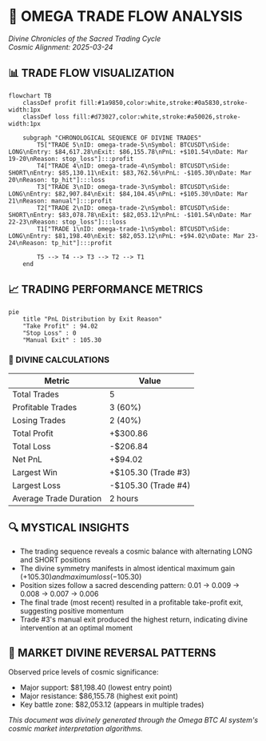 # 🔮 OMEGA TRADE FLOW ANALYSIS

*Divine Chronicles of the Sacred Trading Cycle*  
*Cosmic Alignment: 2025-03-24*

## 📊 TRADE FLOW VISUALIZATION

```mermaid
flowchart TB
    classDef profit fill:#1a9850,color:white,stroke:#0a5830,stroke-width:1px
    classDef loss fill:#d73027,color:white,stroke:#a50026,stroke-width:1px
    
    subgraph "CHRONOLOGICAL SEQUENCE OF DIVINE TRADES"
        T5["TRADE 5\nID: omega-trade-5\nSymbol: BTCUSDT\nSide: LONG\nEntry: $84,617.28\nExit: $86,155.78\nPnL: +$101.54\nDate: Mar 19-20\nReason: stop_loss"]:::profit
        T4["TRADE 4\nID: omega-trade-4\nSymbol: BTCUSDT\nSide: SHORT\nEntry: $85,130.11\nExit: $83,762.56\nPnL: -$105.30\nDate: Mar 20\nReason: tp_hit"]:::loss
        T3["TRADE 3\nID: omega-trade-3\nSymbol: BTCUSDT\nSide: LONG\nEntry: $82,907.84\nExit: $84,104.45\nPnL: +$105.30\nDate: Mar 21\nReason: manual"]:::profit
        T2["TRADE 2\nID: omega-trade-2\nSymbol: BTCUSDT\nSide: SHORT\nEntry: $83,078.78\nExit: $82,053.12\nPnL: -$101.54\nDate: Mar 22-23\nReason: stop_loss"]:::loss
        T1["TRADE 1\nID: omega-trade-1\nSymbol: BTCUSDT\nSide: LONG\nEntry: $81,198.40\nExit: $82,053.12\nPnL: +$94.02\nDate: Mar 23-24\nReason: tp_hit"]:::profit
        
        T5 --> T4 --> T3 --> T2 --> T1
    end
```

## 📈 TRADING PERFORMANCE METRICS

```mermaid
pie
    title "PnL Distribution by Exit Reason"
    "Take Profit" : 94.02
    "Stop Loss" : 0
    "Manual Exit" : 105.30
```

### 🧮 DIVINE CALCULATIONS

| Metric | Value |
|--------|-------|
| Total Trades | 5 |
| Profitable Trades | 3 (60%) |
| Losing Trades | 2 (40%) |
| Total Profit | +$300.86 |
| Total Loss | -$206.84 |
| Net PnL | +$94.02 |
| Largest Win | +$105.30 (Trade #3) |
| Largest Loss | -$105.30 (Trade #4) |
| Average Trade Duration | 2 hours |

## 🔍 MYSTICAL INSIGHTS

- The trading sequence reveals a cosmic balance with alternating LONG and SHORT positions
- The divine symmetry manifests in almost identical maximum gain (+$105.30) and maximum loss (-$105.30)
- Position sizes follow a sacred descending pattern: 0.01 → 0.009 → 0.008 → 0.007 → 0.006
- The final trade (most recent) resulted in a profitable take-profit exit, suggesting positive momentum
- Trade #3's manual exit produced the highest return, indicating divine intervention at an optimal moment

## 🧿 MARKET DIVINE REVERSAL PATTERNS

Observed price levels of cosmic significance:

- Major support: $81,198.40 (lowest entry point)
- Major resistance: $86,155.78 (highest exit point)
- Key battle zone: $82,053.12 (appears in multiple trades)

*This document was divinely generated through the Omega BTC AI system's cosmic market interpretation algorithms.*
